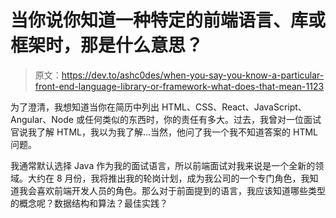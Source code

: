 # 当你说你知道一种特定的前端语言、库或框架时，那是什么意思？

> 原文：<https://dev.to/ashc0des/when-you-say-you-know-a-particular-front-end-language-library-or-framework-what-does-that-mean-1123>

为了澄清，我想知道当你在简历中列出 HTML、CSS、React、JavaScript、Angular、Node 或任何类似的东西时，你的责任有多大。过去，我曾对一位面试官说我了解 HTML，我以为我了解...当然，他问了我一个我不知道答案的 HTML 问题。

我通常默认选择 Java 作为我的面试语言，所以前端面试对我来说是一个全新的领域。大约在 8 月份，我将推出我的轮岗计划，成为我公司的一个专门角色，我知道我会喜欢前端开发人员的角色。那么对于前面提到的语言，我应该知道哪些类型的概念呢？数据结构和算法？最佳实践？
